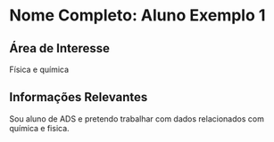 # Nome Completo: Aluno Exemplo 1

## Área de Interesse
Física e química

## Informações Relevantes
Sou aluno de ADS e pretendo trabalhar com dados relacionados com química e fisica. 
